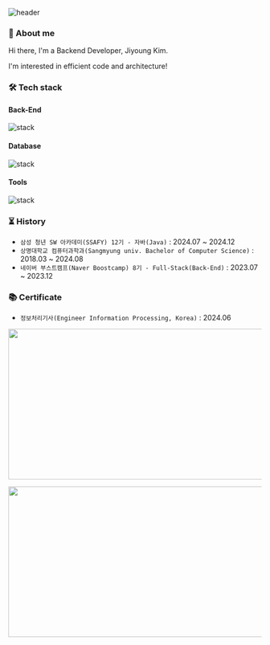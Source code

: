 ![header](https://capsule-render.vercel.app/api?type=waving&color=timeGradient&text=JIYOUNG%20KIM&fontSize=60&fontAlignY=40&fontAlign=30&height=200&fontColor=ffffff)

### 👷 About me
Hi there, I'm a Backend Developer, Jiyoung Kim.

I'm interested in efficient code and architecture!

### 🛠️ Tech stack

#### Back-End
![stack](https://skillicons.dev/icons?i=java,javascript,spring,django,express,nodejs,nestjs,aws)

#### Database
![stack](https://skillicons.dev/icons?i=mysql,redis,postgresql,mongo)

#### Tools
![stack](https://skillicons.dev/icons?i=github,githubactions,figma)

### ⏳ History
- `삼성 청년 SW 아카데미(SSAFY) 12기 - 자바(Java)` : 2024.07 ~ 2024.12
- `상명대학교 컴퓨터과학과(Sangmyung univ. Bachelor of Computer Science)` : 2018.03 ~ 2024.08
- `네이버 부스트캠프(Naver Boostcamp) 8기 - Full-Stack(Back-End)` : 2023.07 ~ 2023.12


### 📚 Certificate
- `정보처리기사(Engineer Information Processing, Korea)` : 2024.06

<a href="https://github.com/devxb/gitanimals">
<img
  src="https://render.gitanimals.org/farms/famo1245"
  width="600"
  height="300"
/>
</a>

<img
  src="https://api.solve-nyang.com/compose/kandallee007"
  width="600"
  height="300"
/>
